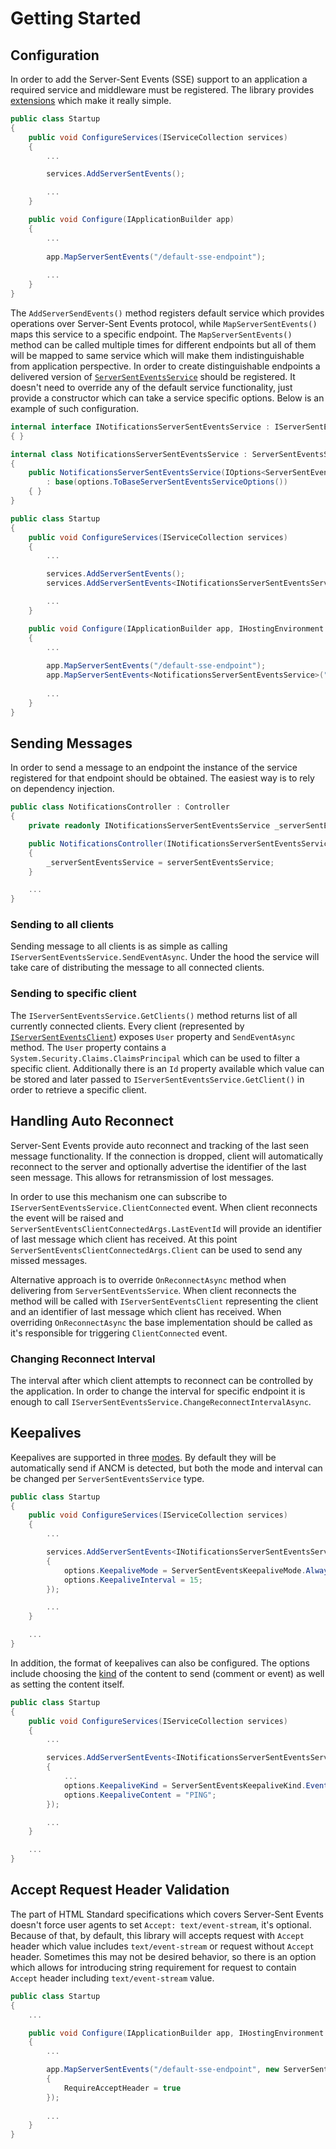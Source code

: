 ﻿# Getting Started

## Configuration

In order to add the Server-Sent Events (SSE) support to an application a required service and middleware must be registered. The library provides [extensions](../api/Lib.AspNetCore.ServerSentEvents.ServerSentEventsMiddlewareExtensions.html) which make it really simple.

```cs
public class Startup
{
    public void ConfigureServices(IServiceCollection services)
    {
        ...

		services.AddServerSentEvents();

		...
    }

    public void Configure(IApplicationBuilder app)
    {
        ...
			
		app.MapServerSentEvents("/default-sse-endpoint");
			
		...
    }
}
```

The `AddServerSendEvents()` method registers default service which provides operations over Server-Sent Events protocol, while `MapServerSentEvents()` maps this service to a specific endpoint. The `MapServerSentEvents()` method can be called multiple times for different endpoints but all of them will be mapped to same service which will make them indistinguishable from application perspective. In order to create distinguishable endpoints a delivered version of [`Server​Sent​Events​Service`](../api/Lib.AspNetCore.ServerSentEvents.ServerSentEventsService.html) should be registered. It doesn't need to override any of the default service functionality, just provide a constructor which can take a service specific options. Below is an example of such configuration.

```cs
internal interface INotificationsServerSentEventsService : IServerSentEventsService
{ }

internal class NotificationsServerSentEventsService : ServerSentEventsService, INotificationsServerSentEventsService
{
    public NotificationsServerSentEventsService(IOptions<ServerSentEventsServiceOptions<NotificationsServerSentEventsService>> options)
        : base(options.ToBaseServerSentEventsServiceOptions())
    { }
}

public class Startup
{
    public void ConfigureServices(IServiceCollection services)
    {
        ...

		services.AddServerSentEvents();
		services.AddServerSentEvents<INotificationsServerSentEventsService, NotificationsServerSentEventsService>();

		...
    }

    public void Configure(IApplicationBuilder app, IHostingEnvironment env, IServiceProvider serviceProvider)
    {
        ...
			
		app.MapServerSentEvents("/default-sse-endpoint");
		app.MapServerSentEvents<NotificationsServerSentEventsService>("/notifications-sse-endpoint");
			
		...
    }
}
```

## Sending Messages

In order to send a message to an endpoint the instance of the service registered for that endpoint should be obtained. The easiest way is to rely on dependency injection.

```cs
public class NotificationsController : Controller
{
    private readonly INotificationsServerSentEventsService _serverSentEventsService;

    public NotificationsController(INotificationsServerSentEventsService serverSentEventsService)
    {
        _serverSentEventsService = serverSentEventsService;
    }

	...
}
```

### Sending to all clients

Sending message to all clients is as simple as calling `IServerSentEventsService.SendEventAsync`. Under the hood the service will take care of distributing the message to all connected clients.

### Sending to specific client

The `IServerSentEventsService.GetClients()` method returns list of all currently connected clients. Every client (represented by [`IServerSentEventsClient`](../api/Lib.AspNetCore.ServerSentEvents.IServerSentEventsClient.html)) exposes `User` property and `SendEventAsync` method. The `User` property contains a `System.Security.Claims.ClaimsPrincipal` which can be used to filter a specific client. Additionally there is an `Id` property available which value can be stored and later passed to `IServerSentEventsService.GetClient()` in order to retrieve a specific client.

## Handling Auto Reconnect

Server-Sent Events provide auto reconnect and tracking of the last seen message functionality. If the connection is dropped, client will automatically reconnect to the server and optionally advertise the identifier of the last seen message. This allows for retransmission of lost messages.

In order to use this mechanism one can subscribe to `IServerSentEventsService.ClientConnected` event. When client reconnects the event will be raised and `ServerSentEventsClientConnectedArgs.LastEventId` will provide an identifier of last message which client has received. At this point `ServerSentEventsClientConnectedArgs.Client` can be used to send any missed messages.

Alternative approach is to override `OnReconnectAsync` method when delivering from `Server​Sent​Events​Service`. When client reconnects the method will be called with `IServerSentEventsClient` representing the client and an identifier of last message which client has received. When overriding `OnReconnectAsync` the base implementation should be called as it's responsible for triggering `ClientConnected` event.

### Changing Reconnect Interval

The interval after which client attempts to reconnect can be controlled by the application. In order to change the interval for specific endpoint it is enough to call `IServerSentEventsService.ChangeReconnectIntervalAsync`.

## Keepalives

Keepalives are supported in three [modes](../api/Lib.AspNetCore.ServerSentEvents.ServerSentEventsKeepaliveMode.html). By default they will be automatically send if ANCM is detected, but both the mode and interval can be changed per `ServerSentEventsService` type.

```cs
public class Startup
{
    public void ConfigureServices(IServiceCollection services)
    {
        ...

		services.AddServerSentEvents<INotificationsServerSentEventsService, NotificationsServerSentEventsService>(options =>
        {
            options.KeepaliveMode = ServerSentEventsKeepaliveMode.Always;
            options.KeepaliveInterval = 15;
        });

		...
    }

    ...
}
```

In addition, the format of keepalives can also be configured. The options include choosing the [kind](../api/Lib.AspNetCore.ServerSentEvents.ServerSentEventsKeepaliveKind.html) of the content to send (comment or event) as well as setting the content itself.

```cs
public class Startup
{
    public void ConfigureServices(IServiceCollection services)
    {
        ...

		services.AddServerSentEvents<INotificationsServerSentEventsService, NotificationsServerSentEventsService>(options =>
        {
            ...
            options.KeepaliveKind = ServerSentEventsKeepaliveKind.Event;
            options.KeepaliveContent = "PING";
        });

		...
    }

    ...
}
```

## Accept Request Header Validation

The part of HTML Standard specifications which covers Server-Sent Events doesn't force user agents to set `Accept: text/event-stream`, it's optional. Because of that, by default, this library will accepts request with `Accept` header which value includes `text/event-stream` or request without `Accept` header. Sometimes this may not be desired behavior, so there is an option which allows for introducing string requirement for request to contain `Accept` header including `text/event-stream` value.

```cs
public class Startup
{
    ...

    public void Configure(IApplicationBuilder app, IHostingEnvironment env)
    {
        ...

        app.MapServerSentEvents("/default-sse-endpoint", new ServerSentEventsOptions
        {
            RequireAcceptHeader = true
        });
			
		...
    }
}
```